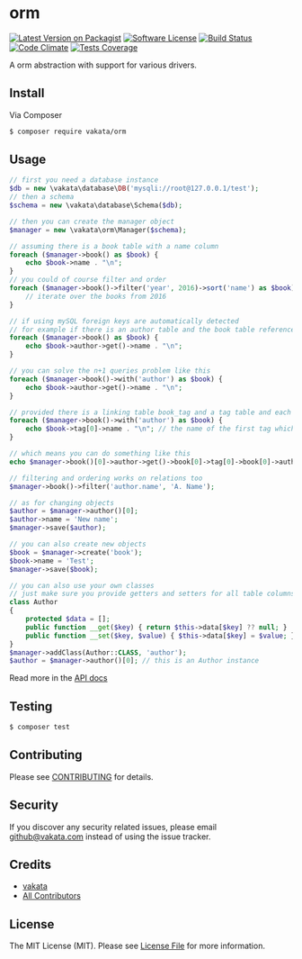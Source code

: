 # orm

[![Latest Version on Packagist][ico-version]][link-packagist]
[![Software License][ico-license]](LICENSE.md)
[![Build Status][ico-travis]][link-travis]
[![Code Climate][ico-cc]][link-cc]
[![Tests Coverage][ico-cc-coverage]][link-cc]

A orm abstraction with support for various drivers.

## Install

Via Composer

``` bash
$ composer require vakata/orm
```

## Usage

``` php
// first you need a database instance
$db = new \vakata\database\DB('mysqli://root@127.0.0.1/test');
// then a schema
$schema = new \vakata\database\Schema($db);

// then you can create the manager object
$manager = new \vakata\orm\Manager($schema);

// assuming there is a book table with a name column
foreach ($manager->book() as $book) {
    echo $book->name . "\n";
}
// you could of course filter and order
foreach ($manager->book()->filter('year', 2016)->sort('name') as $book) {
    // iterate over the books from 2016
}

// if using mySQL foreign keys are automatically detected
// for example if there is an author table and the book table references it
foreach ($manager->book() as $book) {
    echo $book->author->get()->name . "\n";
}

// you can solve the n+1 queries problem like this
foreach ($manager->book()->with('author') as $book) {
    echo $book->author->get()->name . "\n";
}

// provided there is a linking table book_tag and a tag table and each book has many tags you can do this
foreach ($manager->book()->with('author') as $book) {
    echo $book->tag[0]->name . "\n"; // the name of the first tag which the current book has
}

// which means you can do something like this
echo $manager->book()[0]->author->get()->book[0]->tag[0]->book[0]->author->get()->name;

// filtering and ordering works on relations too
$manager->book()->filter('author.name', 'A. Name');

// as for changing objects
$author = $manager->author()[0];
$author->name = 'New name';
$manager->save($author);

// you can also create new objects
$book = $manager->create('book');
$book->name = 'Test';
$manager->save($book);

// you can also use your own classes
// just make sure you provide getters and setters for all table columns and relations
class Author
{
    protected $data = [];
    public function __get($key) { return $this->data[$key] ?? null; }
    public function __set($key, $value) { $this->data[$key] = $value; }
}
$manager->addClass(Author::CLASS, 'author');
$author = $manager->author()[0]; // this is an Author instance
```

Read more in the [API docs](docs/README.md)

## Testing

``` bash
$ composer test
```


## Contributing

Please see [CONTRIBUTING](CONTRIBUTING.md) for details.

## Security

If you discover any security related issues, please email github@vakata.com instead of using the issue tracker.

## Credits

- [vakata][link-author]
- [All Contributors][link-contributors]

## License

The MIT License (MIT). Please see [License File](LICENSE.md) for more information.

[ico-version]: https://img.shields.io/packagist/v/vakata/orm.svg?style=flat-square
[ico-license]: https://img.shields.io/badge/license-MIT-brightgreen.svg?style=flat-square
[ico-travis]: https://img.shields.io/travis/vakata/orm/master.svg?style=flat-square
[ico-scrutinizer]: https://img.shields.io/scrutinizer/coverage/g/vakata/orm.svg?style=flat-square
[ico-code-quality]: https://img.shields.io/scrutinizer/g/vakata/orm.svg?style=flat-square
[ico-downloads]: https://img.shields.io/packagist/dt/vakata/orm.svg?style=flat-square
[ico-cc]: https://img.shields.io/codeclimate/github/vakata/orm.svg?style=flat-square
[ico-cc-coverage]: https://img.shields.io/codeclimate/coverage/github/vakata/orm.svg?style=flat-square

[link-packagist]: https://packagist.org/packages/vakata/orm
[link-travis]: https://travis-ci.org/vakata/orm
[link-scrutinizer]: https://scrutinizer-ci.com/g/vakata/orm/code-structure
[link-code-quality]: https://scrutinizer-ci.com/g/vakata/orm
[link-downloads]: https://packagist.org/packages/vakata/orm
[link-author]: https://github.com/vakata
[link-contributors]: ../../contributors
[link-cc]: https://codeclimate.com/github/vakata/orm


